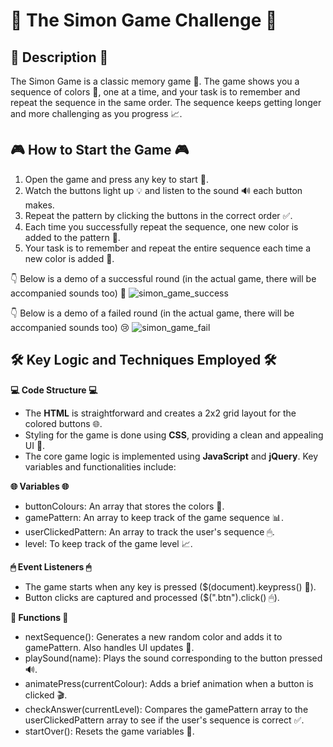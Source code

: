 # 🌈 The Simon Game Challenge 🌈

## 📝 Description 📝
The Simon Game is a classic memory game 🧠. The game shows you a sequence of colors 🌈, one at a time, and your task is to remember and repeat the sequence in the same order. The sequence keeps getting longer and more challenging as you progress 📈.

## 🎮 How to Start the Game 🎮
1. Open the game and press any key to start 🎹.
2. Watch the buttons light up 💡 and listen to the sound 🔊 each button makes.
3. Repeat the pattern by clicking the buttons in the correct order ✅.
4. Each time you successfully repeat the sequence, one new color is added to the pattern 🎨.
5. Your task is to remember and repeat the entire sequence each time a new color is added 🤔.

👇 Below is a demo of a successful round (in the actual game, there will be accompanied sounds too) 🎉
![simon_game_success](https://github.com/z-q-ying/full_stack_web_development/assets/116849653/4816b42b-e7dd-4b4d-bb4c-76bfa8eead76)

👇 Below is a demo of a failed round (in the actual game, there will be accompanied sounds too) 😢
![simon_game_fail](https://github.com/z-q-ying/full_stack_web_development/assets/116849653/d7d279cb-14f7-4d6a-beaf-28b8726dca52)

## 🛠 Key Logic and Techniques Employed 🛠

**💻 Code Structure 💻**
- The **HTML** is straightforward and creates a 2x2 grid layout for the colored buttons 🌐.
- Styling for the game is done using **CSS**, providing a clean and appealing UI 🎨.
- The core game logic is implemented using **JavaScript** and **jQuery**. Key variables and functionalities include:

**🌐 Variables 🌐**
- buttonColours: An array that stores the colors 🎨.
- gamePattern: An array to keep track of the game sequence 📊.
- userClickedPattern: An array to track the user's sequence 🖱.
- level: To keep track of the game level 📈.

**🖱 Event Listeners 🖱**
- The game starts when any key is pressed ($(document).keypress() 🎹).
- Button clicks are captured and processed ($(".btn").click() 🖱).

**🎯 Functions 🎯**
- nextSequence(): Generates a new random color and adds it to gamePattern. Also handles UI updates 🔄.
- playSound(name): Plays the sound corresponding to the button pressed 🔊.
- animatePress(currentColour): Adds a brief animation when a button is clicked 🎬.
- checkAnswer(currentLevel): Compares the gamePattern array to the userClickedPattern array to see if the user's sequence is correct ✅.
- startOver(): Resets the game variables 🔄.
